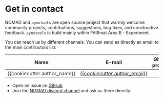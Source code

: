 # Get in contact

NOMAD and `pynxtools` are open source project that warmly welcome community projects, contributions, suggestions, bug fixes, and constructive feedback. `pynxtools` is build mainly within FAIRmat Area B - Experiment.

You can reach us by different channels. You can send as directly an email to the main contributors list:

| Name | E-mail     | Github profiles |
|------|------------|-----------------|
| {{cookiecutter.author_name}} | [{{cookiecutter.author_email}}](mailto:{{cookiecutter.author_email}}) |  |

- Open an issue on [GitHub](https://github.com/FAIRmat-NFDI/pynxtools-{{cookiecutter.reader_name}}/issues)
- Join the [NOMAD discord channel](https://discord.gg/Gyzx3ukUw8) and ask us there directly.

